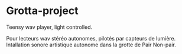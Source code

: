 # Grotta-project
Teensy wav player, light controlled.

Pour lecteurs wav stéréo autonomes, pilotés par capteurs de lumière.
Intallation sonore artistique autonome dans la grotte de Pair Non-pair.
